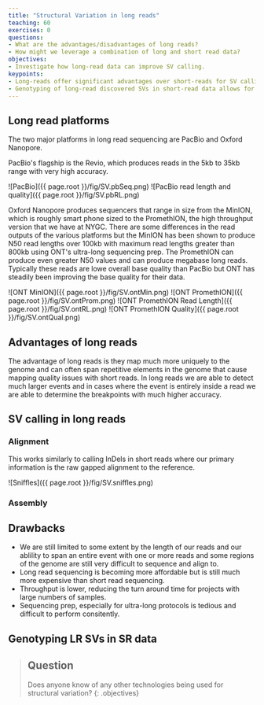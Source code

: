 ```yaml
---
title: "Structural Variation in long reads"
teaching: 60
exercises: 0
questions:
- What are the advantages/disadvantages of long reads?
- How might we leverage a combination of long and short read data?
objectives:
- Investigate how long-read data can improve SV calling.
keypoints:
- Long-reads offer significant advantages over short-reads for SV calling.
- Genotyping of long-read discovered SVs in short-read data allows for some scalability.
---
```


## Long read platforms

The two major platforms in long read sequencing are PacBio and Oxford Nanopore. 

PacBio's flagship is the Revio, which produces reads in the 5kb to 35kb range with very high accuracy.


![PacBio]({{ page.root }}/fig/SV.pbSeq.png)
![PacBio read length and quality]({{ page.root }}/fig/SV.pbRL.png)

Oxford Nanopore produces sequencers that range in size from the MinION, which is roughly smart
phone sized to the PromethION, the high throughput version that we have at NYGC. There are some
differences in the read outputs of the various platforms but the MinION has been shown to produce 
N50 read lengths over 100kb with maximum read lengths greater than 800kb using ONT's ultra-long
sequencing prep. The PromethION can produce even greater N50 values and can produce megabase long
reads. Typically these reads are lowe overall base quality than PacBio but ONT has steadily been
improving the base quality for their data.

![ONT MinION]({{ page.root }}/fig/SV.ontMin.png)
![ONT PromethION]({{ page.root }}/fig/SV.ontProm.png)
![ONT PromethION Read Length]({{ page.root }}/fig/SV.ontRL.png)
![ONT PromethION Quality]({{ page.root }}/fig/SV.ontQual.png)


## Advantages of long reads

The advantage of long reads is they map much more uniquely to the genome and can often span
repetitive elements in the genome that cause mapping quality issues with short reads. In long 
reads we are able to detect much larger events and in cases where the event is entirely inside
a read we are able to determine the breakpoints with much higher accuracy.

## SV calling in long reads

### Alignment

This works similarly to calling InDels in short reads where our primary information is the raw
gapped alignment to the reference. 

![Sniffles]({{ page.root }}/fig/SV.sniffles.png)

### Assembly

## Drawbacks

* We are still limited to some extent by the length of our reads and our ablility to span an entire 
  event with one or more reads and some regions of the genome are still very difficult to sequence 
  and align to.
* Long read sequencing is becoming more affordable but is still much more expensive than short read
  sequencing.
* Throughput is lower, reducing the turn around time for projects with large numbers of samples.
* Sequencing prep, especially for ultra-long protocols is tedious and difficult to perform 
  consitently.

## Genotyping LR SVs in SR data


> ## Question
> Does anyone know of any other technologies being used for structural variation?
{: .objectives}
